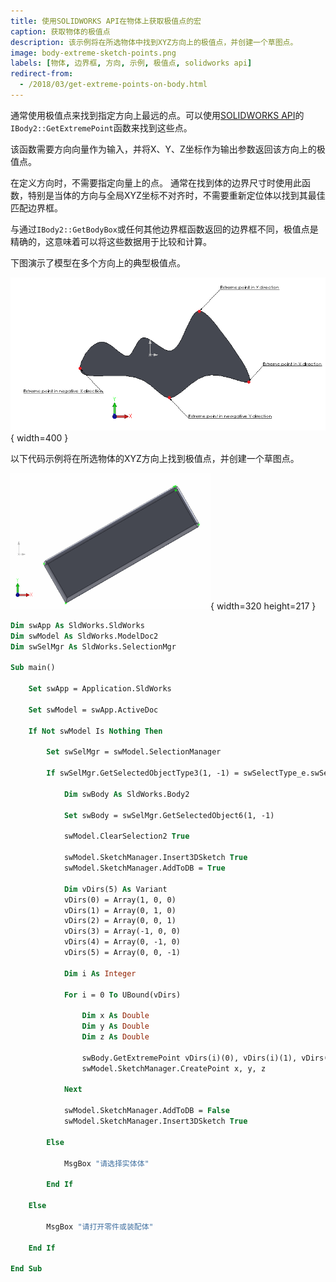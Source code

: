 ```yaml
---
title: 使用SOLIDWORKS API在物体上获取极值点的宏
caption: 获取物体的极值点
description: 该示例将在所选物体中找到XYZ方向上的极值点，并创建一个草图点。
image: body-extreme-sketch-points.png
labels: [物体, 边界框, 方向, 示例, 极值点, solidworks api]
redirect-from:
  - /2018/03/get-extreme-points-on-body.html
---
```


通常使用极值点来找到指定方向上最远的点。可以使用[SOLIDWORKS API](https://help.solidworks.com/2012/english/api/sldworksapi/solidworks.interop.sldworks~solidworks.interop.sldworks.ibody2~getextremepoint.html)的`IBody2::GetExtremePoint`函数来找到这些点。

该函数需要方向向量作为输入，并将X、Y、Z坐标作为输出参数返回该方向上的极值点。

在定义方向时，不需要指定向量上的点。
通常在找到体的边界尺寸时使用此函数，特别是当体的方向与全局XYZ坐标不对齐时，不需要重新定位体以找到其最佳匹配边界框。

与通过`IBody2::GetBodyBox`或任何其他边界框函数返回的边界框不同，极值点是精确的，这意味着可以将这些数据用于比较和计算。

下图演示了模型在多个方向上的典型极值点。

![模型在+X、-X、+Y和-Y方向上的极值点](extereme-points.png){ width=400 }

以下代码示例将在所选物体的XYZ方向上找到极值点，并创建一个草图点。

![在物体的极值方向上创建的草图点](body-extreme-sketch-points.png){ width=320 height=217 }

~~~ vb
Dim swApp As SldWorks.SldWorks
Dim swModel As SldWorks.ModelDoc2
Dim swSelMgr As SldWorks.SelectionMgr

Sub main()

    Set swApp = Application.SldWorks
    
    Set swModel = swApp.ActiveDoc
    
    If Not swModel Is Nothing Then
    
        Set swSelMgr = swModel.SelectionManager
        
        If swSelMgr.GetSelectedObjectType3(1, -1) = swSelectType_e.swSelSOLIDBODIES Then
        
            Dim swBody As SldWorks.Body2
        
            Set swBody = swSelMgr.GetSelectedObject6(1, -1)
        
            swModel.ClearSelection2 True
            
            swModel.SketchManager.Insert3DSketch True
            swModel.SketchManager.AddToDB = True
            
            Dim vDirs(5) As Variant
            vDirs(0) = Array(1, 0, 0)
            vDirs(1) = Array(0, 1, 0)
            vDirs(2) = Array(0, 0, 1)
            vDirs(3) = Array(-1, 0, 0)
            vDirs(4) = Array(0, -1, 0)
            vDirs(5) = Array(0, 0, -1)
            
            Dim i As Integer
            
            For i = 0 To UBound(vDirs)
                
                Dim x As Double
                Dim y As Double
                Dim z As Double
            
                swBody.GetExtremePoint vDirs(i)(0), vDirs(i)(1), vDirs(i)(2), x, y, z
                swModel.SketchManager.CreatePoint x, y, z
                
            Next
                
            swModel.SketchManager.AddToDB = False
            swModel.SketchManager.Insert3DSketch True
        
        Else
            
            MsgBox "请选择实体体"
            
        End If
        
    Else
        
        MsgBox "请打开零件或装配体"
        
    End If
    
End Sub

~~~